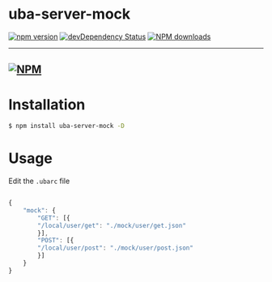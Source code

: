 # uba-server-mock

[![npm version](https://img.shields.io/npm/v/uba-server-mock.svg)](https://www.npmjs.com/package/uba-server-mock)
[![devDependency Status](https://img.shields.io/david/dev/tinper-uba/uba-server-mock.svg)](https://david-dm.org/tinper-uba/uba-server-mock#info=devDependencies)
[![NPM downloads](http://img.shields.io/npm/dm/uba-server-mock.svg?style=flat)](https://npmjs.org/package/uba-server-mock)

---
[![NPM](https://nodei.co/npm/uba-server-mock.png)](https://nodei.co/npm/uba-server-mock/)
---

# Installation

```bash
$ npm install uba-server-mock -D
```

# Usage

Edit the `.ubarc` file
```js

{
    "mock": {
        "GET": [{
        "/local/user/get": "./mock/user/get.json"
        }],
        "POST": [{
        "/local/user/post": "./mock/user/post.json"
        }]
    }
}

```
